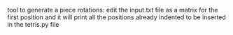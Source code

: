 tool to generate a piece rotations: edit the input.txt file as a matrix for the first position and it will print all the positions already indented to be inserted in the tetris.py file
